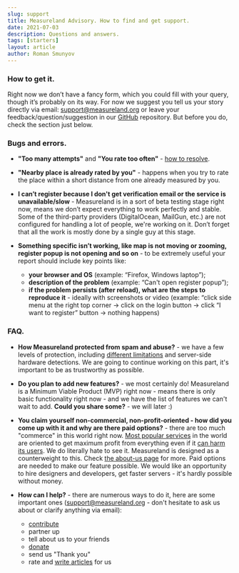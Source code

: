 ```yaml
---
slug: support
title: Measureland Advisory. How to find and get support.
date: 2021-07-03
description: Questions and answers.
tags: [starters]
layout: article
author: Roman Smunyov
---
```


### How to get it.
Right now we don’t have a fancy form, which you could fill with your query, though it’s probably on its way. For now we suggest you tell us your story directly via email: <a href="mailto:support@measureland.org" class="article__link">support@measureland.org</a> or leave your feedback/question/suggestion in our <a href="https://github.com/RomanistHere/Measureland/issues" class="article__link" target="_blank" rel="noopener">GitHub</a> repository. But before you do, check the section just below.

### Bugs and errors.
- **"Too many attempts"** and **"You rate too often"** - <a href="../how-to-become-citizen/" class="article__link">how to resolve</a>.
- **"Nearby place is already rated by you"** - happens when you try to rate the place within a short distance from one already measured by you.
- **I can’t register because I don't get verification email or the service is unavailable/slow** - Measureland is in a sort of beta testing stage right now, means we don’t expect everything to work perfectly and stable. Some of the third-party providers (DigitalOcean, MailGun, etc.) are not configured for handling a lot of people, we're working on it. Don’t forget that all the work is mostly done by a single guy at this stage.
- **Something specific isn’t working, like map is not moving or zooming, register popup is not opening and so on** - to be extremely useful your report should include key points like:

    - **your browser and OS** (example: “Firefox, Windows laptop”);
    - **description of the problem** (example: “Can't open register popup”);
    - **if the problem persists (after reload), what are the steps to reproduce it** - ideally with screenshots or video (example: “click side menu at the right top corner → click on the login button → click “I want to register” button → nothing happens)

### FAQ.
- **How Measureland protected from spam and abuse?** - we have a few levels of protection, including <a href="../how-to-become-citizen/" class="article__link">different limitations</a> and server-side hardware detections. We are going to continue working on this part, it's important to be as trustworthy as possible.
- **Do you plan to add new features?** - we most certainly do! Measureland is a Minimum Viable Product (MVP) right now - means there is only basic functionality right now - and we have the list of features we can't wait to add. **Could you share some?** - we will later :)
- **You claim yourself non-commercial, non-profit-oriented - how did you come up with it and why are there paid options?** - there are too much "commerce" in this world right now. <a href="https://stallman.org/facebook.html" class="article__link" target="_blank" rel="noopener">Most popular services</a> in the world are oriented to get maximum profit from everything even if it <a href="https://www.thesocialdilemma.com/" class="article__link" target="_blank" rel="noopener">can harm its users</a>. We do literally hate to see it. Measureland is designed as a counterweight to this. Check <a href="../about-us/" class="article__link">the about-us page</a> for more. Paid options are needed to make our feature possible. We would like an opportunity to hire designers and developers, get faster servers - it's hardly possible without money.
- **How can I help?** - there are numerous ways to do it, here are some important ones (<a href="mailto:support@measureland.org" class="article__link">support@measureland.org</a> - don't hesitate to ask us about or clarify anything via email):

    - <a href="https://github.com/RomanistHere/Measureland" class="article__link" target="_blank" rel="noopener">contribute</a>
    - partner up
    - tell about us to your friends
    - <a href="https://www.donationalerts.com/r/romanisthere" class="article__link" target="_blank" rel="noopener">donate</a>
    - send us "Thank you"
    - rate and <a href="../write-a-guide/" class="article__link">write articles</a> for us
